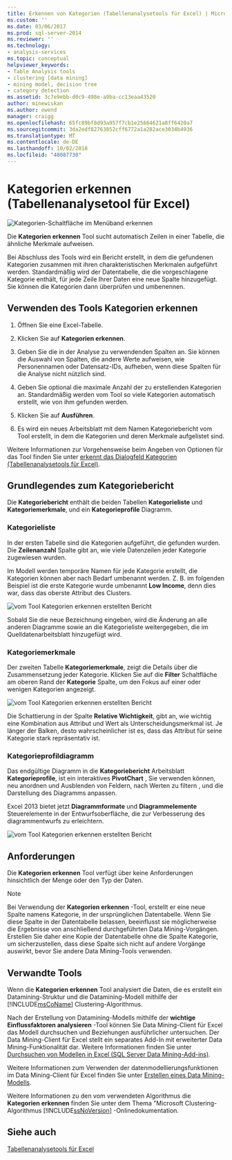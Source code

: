 ```yaml
---
title: Erkennen von Kategorien (Tabellenanalysetools für Excel) | Microsoft-Dokumentation
ms.custom: ''
ms.date: 03/06/2017
ms.prod: sql-server-2014
ms.reviewer: ''
ms.technology:
- analysis-services
ms.topic: conceptual
helpviewer_keywords:
- Table Analysis tools
- clustering [data mining]
- mining model, decision tree
- category detection
ms.assetid: 3c7e9ebb-d0c9-498e-a9ba-cc13eaa43520
author: minewiskan
ms.author: owend
manager: craigg
ms.openlocfilehash: 65fc89bf8d93a957f7cb1e25664621a8ff6420a7
ms.sourcegitcommit: 3da2edf82763852cff6772a1a282ace3034b4936
ms.translationtype: MT
ms.contentlocale: de-DE
ms.lasthandoff: 10/02/2018
ms.locfileid: "48087730"
---
```

# <a name="detect-categories-table-analysis-tools-for-excel"></a>Kategorien erkennen (Tabellenanalysetool für Excel)
  ![Kategorien-Schaltfläche im Menüband erkennen](media/tat-detectcat.gif "Kategorien erkennen-Schaltfläche im Menüband")  
  
 Die **Kategorien erkennen** Tool sucht automatisch Zeilen in einer Tabelle, die ähnliche Merkmale aufweisen.  
  
 Bei Abschluss des Tools wird ein Bericht erstellt, in dem die gefundenen Kategorien zusammen mit ihren charakteristischen Merkmalen aufgeführt werden. Standardmäßig wird der Datentabelle, die die vorgeschlagene Kategorie enthält, für jede Zeile Ihrer Daten eine neue Spalte hinzugefügt. Sie können die Kategorien dann überprüfen und umbenennen.  
  
## <a name="using-the-detect-categories-tool"></a>Verwenden des Tools Kategorien erkennen  
  
1.  Öffnen Sie eine Excel-Tabelle.  
  
2.  Klicken Sie auf **Kategorien erkennen**.  
  
3.  Geben Sie die in der Analyse zu verwendenden Spalten an. Sie können die Auswahl von Spalten, die andere Werte aufweisen, wie Personennamen oder Datensatz-IDs, aufheben, wenn diese Spalten für die Analyse nicht nützlich sind.  
  
4.  Geben Sie optional die maximale Anzahl der zu erstellenden Kategorien an. Standardmäßig werden vom Tool so viele Kategorien automatisch erstellt, wie von ihm gefunden werden.  
  
5.  Klicken Sie auf **Ausführen**.  
  
6.  Es wird ein neues Arbeitsblatt mit dem Namen Kategoriebericht vom Tool erstellt, in dem die Kategorien und deren Merkmale aufgelistet sind.  
  
 Weitere Informationen zur Vorgehensweise beim Angeben von Optionen für das Tool finden Sie unter [erkennt das Dialogfeld Kategorien (Tabellenanalysetools für Excel)](detect-categories-table-analysis-tools-for-excel.md).  
  
## <a name="understanding-the-categories-report"></a>Grundlegendes zum Kategoriebericht  
 Die **Kategoriebericht** enthält die beiden Tabellen **Kategorieliste** und **Kategoriemerkmale**, und ein **Kategorieprofile** Diagramm.  
  
### <a name="category-list"></a>Kategorieliste  
 In der ersten Tabelle sind die Kategorien aufgeführt, die gefunden wurden. Die **Zeilenanzahl** Spalte gibt an, wie viele Datenzeilen jeder Kategorie zugewiesen wurden.  
  
 Im Modell werden temporäre Namen für jede Kategorie erstellt, die Kategorien können aber nach Bedarf umbenannt werden. Z. B. im folgenden Beispiel ist die erste Kategorie wurde umbenannt **Low Income**, denn dies war, dass das oberste Attribut des Clusters.  
  
 ![vom Tool Kategorien erkennen erstellten Bericht](media/dm13-tat-detectcat-report1.gif "vom Tool Kategorien erkennen erstellten Bericht")  
  
 Sobald Sie die neue Bezeichnung eingeben, wird die Änderung an alle anderen Diagramme sowie an die Kategorieliste weitergegeben, die im Quelldatenarbeitsblatt hinzugefügt wird.  
  
### <a name="category-characteristics"></a>Kategoriemerkmale  
 Der zweiten Tabelle **Kategoriemerkmale**, zeigt die Details über die Zusammensetzung jeder Kategorie. Klicken Sie auf die **Filter** Schaltfläche am oberen Rand der **Kategorie** Spalte, um den Fokus auf einer oder wenigen Kategorien angezeigt.  
  
 ![vom Tool Kategorien erkennen erstellten Bericht](media/dm13-tat-detectcat-report2.gif "vom Tool Kategorien erkennen erstellten Bericht")  
  
 Die Schattierung in der Spalte **Relative Wichtigkeit**, gibt an, wie wichtig eine Kombination aus Attribut und Wert als Unterscheidungsmerkmal ist. Je länger der Balken, desto wahrscheinlicher ist es, dass das Attribut für seine Kategorie stark repräsentativ ist.  
  
### <a name="categories-profile-chart"></a>Kategorieprofildiagramm  
 Das endgültige Diagramm in die **Kategoriebericht** Arbeitsblatt **Kategorieprofile**, ist ein interaktives **PivotChart** , Sie verwenden können, neu anordnen und Ausblenden von Feldern, nach Werten zu filtern , und die Darstellung des Diagramms anpassen.  
  
 Excel 2013 bietet jetzt **Diagrammformate** und **Diagrammelemente** Steuerelemente in der Entwurfsoberfläche, die zur Verbesserung des diagrammentwurfs zu erleichtern.  
  
 ![vom Tool Kategorien erkennen erstellten Bericht](media/dm13-tat-detectcat-report3.gif "vom Tool Kategorien erkennen erstellten Bericht")  
  
## <a name="requirements"></a>Anforderungen  
 Die **Kategorien erkennen** Tool verfügt über keine Anforderungen hinsichtlich der Menge oder den Typ der Daten.  
  
> [!NOTE]  
>  Bei Verwendung der **Kategorien erkennen** -Tool, erstellt er eine neue Spalte namens Kategorie, in der ursprünglichen Datentabelle. Wenn Sie diese Spalte in der Datentabelle belassen, beeinflusst sie möglicherweise die Ergebnisse von anschließend durchgeführten Data Mining-Vorgängen. Erstellen Sie daher eine Kopie der Datentabelle ohne die Spalte Kategorie, um sicherzustellen, dass diese Spalte sich nicht auf andere Vorgänge auswirkt, bevor Sie andere Data Mining-Tools verwenden.  
  
## <a name="related-tools"></a>Verwandte Tools  
 Wenn die **Kategorien erkennen** Tool analysiert die Daten, die es erstellt ein Datamining-Struktur und die Datamining-Modell mithilfe der [!INCLUDE[msCoName](../includes/msconame-md.md)] Clustering-Algorithmus.  
  
 Nach der Erstellung von Datamining-Modells mithilfe der **wichtige Einflussfaktoren analysieren** -Tool können Sie Data Mining-Client für Excel das Modell durchsuchen und Beziehungen ausführlicher untersuchen. Der Data Mining-Client für Excel stellt ein separates Add-In mit erweiterter Data Mining-Funktionalität dar. Weitere Informationen finden Sie unter [Durchsuchen von Modellen in Excel &#40;SQL Server Data Mining-Add-ins&#41;](browsing-models-in-excel-sql-server-data-mining-add-ins.md).  
  
 Weitere Informationen zum Verwenden der datenmodellierungsfunktionen im Data Mining-Client für Excel finden Sie unter [Erstellen eines Data Mining-Modells](creating-a-data-mining-model.md).  
  
 Weitere Informationen zu den vom verwendeten Algorithmus die **Kategorien erkennen** finden Sie unter dem Thema "Microsoft Clustering-Algorithmus [!INCLUDE[ssNoVersion](../includes/ssnoversion-md.md)] -Onlinedokumentation.  
  
## <a name="see-also"></a>Siehe auch  
 [Tabellenanalysetools für Excel](table-analysis-tools-for-excel.md)  
  
  
